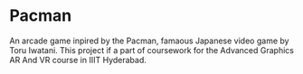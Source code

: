 # Pacman
An arcade game inpired by the Pacman, famaous Japanese video game by Toru Iwatani. This project if a part of coursework for the Advanced Graphics AR And VR course in IIIT Hyderabad.
